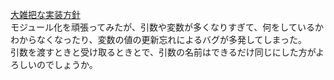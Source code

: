 [大雑把な実装方針](https://docs.google.com/document/d/19kbo2V1HXCCgusr0doHvCtGyhc2Q7m7XtWJFmTP0mYk/edit?usp=sharing)  
モジュール化を頑張ってみたが、引数や変数が多くなりすぎて、何をしているかわからなくなったり、変数の値の更新忘れによるバグが多発してしまった。  
引数を渡すときと受け取るときとで、引数の名前はできるだけ同じにした方がよろしいのでしょうか。
